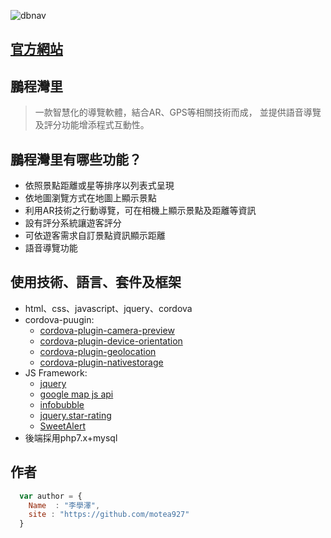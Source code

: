![dbnav](https://1031241139.000webhostapp.com/dbnav-web/img/logo.jpg)
## [官方網站](https://1031241139.000webhostapp.com/dbnav-web/index.html)
## 鵬程灣里
> 一款智慧化的導覽軟體，結合AR、GPS等相關技術而成，
並提供語音導覽及評分功能增添程式互動性。

## 鵬程灣里有哪些功能？

* 依照景點距離或星等排序以列表式呈現
* 依地圖瀏覽方式在地圖上顯示景點
* 利用AR技術之行動導覽，可在相機上顯示景點及距離等資訊
* 設有評分系統讓遊客評分
* 可依遊客需求自訂景點資訊顯示距離
* 語音導覽功能

## 使用技術、語言、套件及框架

* html、css、javascript、jquery、cordova
* cordova-puugin:
    *   [cordova-plugin-camera-preview](https://www.npmjs.com/package/cordova-plugin-camera-preview)
    *   [cordova-plugin-device-orientation](https://www.npmjs.com/package/cordova-plugin-device-orientation)
    *   [cordova-plugin-geolocation](https://www.npmjs.com/package/cordova-plugin-geolocation)
    *   [cordova-plugin-nativestorage](https://www.npmjs.com/package/cordova-plugin-nativestorage)
* JS Framework:
    * [jquery](https://jquery.com/)
    * [google map js api](https://developers.google.com/maps/documentation/javascript/?hl=zh-tw)
    * [infobubble](https://github.com/googlemaps/js-info-bubble)
    * [jquery.star-rating](https://github.com/nashio/star-rating-svg)
    * [SweetAlert](https://sweetalert.js.org/guides/)
* 後端採用php7.x+mysql

## 作者

```javascript
  var author = {
    Name  : "李學澤",
    site : "https://github.com/motea927"
  }
```